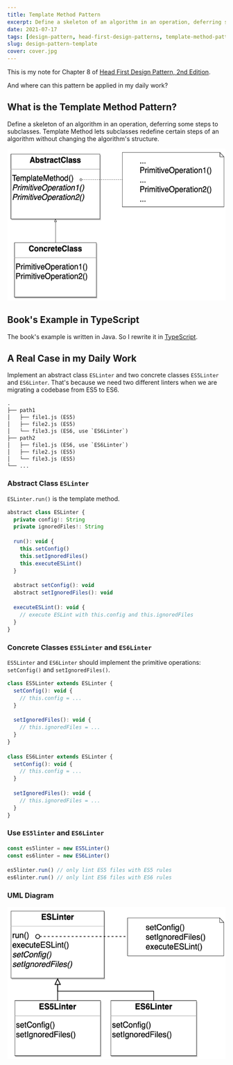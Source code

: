 ```yaml
---
title: Template Method Pattern
excerpt: Define a skeleton of an algorithm in an operation, deferring some steps to subclasses. Template Method lets subclasses redefine certain steps of an algorithm without changing the algorithm's structure.
date: 2021-07-17
tags: [design-pattern, head-first-design-patterns, template-method-pattern]
slug: design-pattern-template
cover: cover.jpg
---
```


This is my note for Chapter 8 of [Head First Design Pattern, 2nd Edition](https://learning.oreilly.com/library/view/head-first-design/9781492077992/).

And where can this pattern be applied in my daily work?

## What is the Template Method Pattern?

Define a skeleton of an algorithm in an operation, deferring some steps to subclasses. Template Method lets subclasses redefine certain steps of an algorithm without changing the algorithm's structure.

<img src="./UML-template-method.png" style="height: 350px">

## Book's Example in TypeScript

The book's example is written in Java. So I rewrite it in [TypeScript](https://github.com/wtlin1228/typescript-head-first-design-patterns-2nd-edition/tree/main/08-caffeine).

## A Real Case in my Daily Work

Implement an abstract class `ESLinter` and two concrete classes `ES5Linter` and `ES6Linter`. That's because we need two different linters when we are migrating a codebase from ES5 to ES6.

```
.
├── path1
│   ├── file1.js (ES5)
│   ├── file2.js (ES5)
│   └── file3.js (ES6, use `ES6Linter`)
├── path2
│   ├── file1.js (ES6, use `ES6Linter`)
│   ├── file2.js (ES5)
│   └── file3.js (ES5)
└── ...
```

### Abstract Class `ESLinter`

`ESLinter.run()` is the template method.

```js
abstract class ESLinter {
  private config!: String
  private ignoredFiles!: String

  run(): void {
    this.setConfig()
    this.setIgnoredFiles()
    this.executeESLint()
  }

  abstract setConfig(): void
  abstract setIgnoredFiles(): void

  executeESLint(): void {
    // execute ESLint with this.config and this.ignoredFiles
  }
}
```

### Concrete Classes `ES5Linter` and `ES6Linter`

`ES5Linter` and `ES6Linter` should implement the primitive operations: `setConfig()` and `setIgnoredFiles()`.

```js
class ES5Linter extends ESLinter {
  setConfig(): void {
    // this.config = ...
  }

  setIgnoredFiles(): void {
    // this.ignoredFiles = ...
  }
}

class ES6Linter extends ESLinter {
  setConfig(): void {
    // this.config = ...
  }

  setIgnoredFiles(): void {
    // this.ignoredFiles = ...
  }
}
```

### Use `ES5linter` and `ES6Linter`

```js
const es5linter = new ES5Linter()
const es6linter = new ES6Linter()

es5linter.run() // only lint ES5 files with ES5 rules
es6linter.run() // only lint ES6 files with ES6 rules
```

### UML Diagram

<img src="./UML-ESLinter.png" style="height: 350px">
